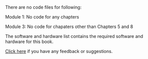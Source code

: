 There are no code files for following:

Module 1: No code for any chapters

Module 3: No code for chapaters other than Chapters 5 and 8

The software and hardware list contains the required software and hardware for this book.

[Click here](https://docs.google.com/forms/d/e/1FAIpQLSe5qwunkGf6PUvzPirPDtuy1Du5Rlzew23UBp2S-P3wB-GcwQ/viewform) if you have any feedback or suggestions.

